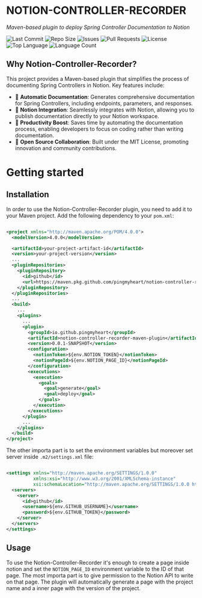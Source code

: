 # NOTION-CONTROLLER-RECORDER

*Maven-based plugin to deploy Spring Controller Documentation to Notion*

![Last Commit](https://img.shields.io/github/last-commit/pingmyheart/Notion-Controller-Recorder)
![Repo Size](https://img.shields.io/github/repo-size/pingmyheart/Notion-Controller-Recorder)
![Issues](https://img.shields.io/github/issues/pingmyheart/Notion-Controller-Recorder)
![Pull Requests](https://img.shields.io/github/issues-pr/pingmyheart/Notion-Controller-Recorder)
![License](https://img.shields.io/github/license/pingmyheart/Notion-Controller-Recorder)
![Top Language](https://img.shields.io/github/languages/top/pingmyheart/Notion-Controller-Recorder)
![Language Count](https://img.shields.io/github/languages/count/pingmyheart/Notion-Controller-Recorder)

## Why Notion-Controller-Recorder?

This project provides a Maven-based plugin that simplifies the process of documenting Spring Controllers in Notion. Key
features include:

- 📜 **Automatic Documentation**: Generates comprehensive documentation for Spring Controllers, including endpoints,
  parameters, and responses.
- 🔗 **Notion Integration**: Seamlessly integrates with Notion, allowing you to publish documentation directly to your
  Notion workspace.
- 🚀 **Productivity Boost**: Saves time by automating the documentation process, enabling developers to focus on coding
  rather than writing documentation.
- 🤝 **Open Source Collaboration**: Built under the MIT License, promoting innovation and community contributions.

# Getting started

## Installation

In order to use the Notion-Controller-Recorder plugin, you need to add it to your Maven project. Add the following
dependency to your `pom.xml`:

```xml

<project xmlns="http://maven.apache.org/POM/4.0.0">
  <modelVersion>4.0.0</modelVersion>

  <artifactId>your-project-artifact-id</artifactId>
  <version>your-project-version</version>
  ...
  <pluginRepositories>
    <pluginRepository>
      <id>github</id>
      <url>https://maven.pkg.github.com/pingmyheart/notion-controller-recorder-maven-plugin</url>
    </pluginRepository>
  </pluginRepositories>
  ...
  <build>
    ...
    <plugins>
      ...
      <plugin>
        <groupId>io.github.pingmyheart</groupId>
        <artifactId>notion-controller-recorder-maven-plugin</artifactId>
        <version>0.0.1-SNAPSHOT</version>
        <configuration>
          <notionToken>${env.NOTION_TOKEN}</notionToken>
          <notionPageId>${env.NOTION_PAGE_ID}</notionPageId>
        </configuration>
        <executions>
          <execution>
            <goals>
              <goal>generate</goal>
              <goal>deploy</goal>
            </goals>
          </execution>
        </executions>
      </plugin>
      ...
    </plugins>
  </build>
</project>
```

The other importa part is to set the environment variables but moreover set server inside `.m2/settings.xml` file:

```xml

<settings xmlns="http://maven.apache.org/SETTINGS/1.0.0"
          xmlns:xsi="http://www.w3.org/2001/XMLSchema-instance"
          xsi:schemaLocation="http://maven.apache.org/SETTINGS/1.0.0 https://maven.apache.org/xsd/settings-1.0.0.xsd">
  <servers>
    <server>
      <id>github</id>
      <username>${env.GITHUB_USERNAME}</username>
      <password>${env.GITHUB_TOKEN}</password>
    </server>
  </servers>
</settings>
```

## Usage

To use the Notion-Controller-Recorder it's enough to create a page inside notion and set the `NOTION_PAGE_ID`
environment
variable to the ID of that page. The most importa part is to give permission to the Notion API to write on that page.
The plugin will automatically generate a page with the project name and a inner page with the version of the project.